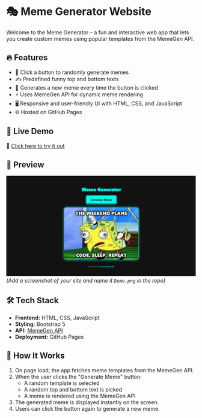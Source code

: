 # 🎭 Meme Generator Website

Welcome to the Meme Generator – a fun and interactive web app that lets you create custom memes using popular templates from the MemeGen API.

## 🔥 Features

- 🎨 Click a button to randomly generate memes 
- ✍️ Predefined funny top and bottom texts
- 🔄 Generates a new meme every time the button is clicked
- ⚡ Uses MemeGen API for dynamic meme rendering
- 🖥️ Responsive and user-friendly UI with HTML, CSS, and JavaScript
- 🌐 Hosted on GitHub Pages

## 🚀 Live Demo

🔗 [Click here to try it out](https://yuvraj-1508.github.io/Meme-Generator/)

## 📸 Preview

![Meme Generator Preview](Demo.png)  
*(Add a screenshot of your site and name it `Demo.png` in the repo)*

## 🛠️ Tech Stack

- **Frontend:** HTML, CSS, JavaScript
- **Styling:** Bootstrap 5
- **API:** [MemeGen API](https://api.memegen.link/templates)
- **Deployment:** GitHub Pages

## 🧩 How It Works

1. On page load, the app fetches meme templates from the MemeGen API.
2. When the user clicks the "Generate Meme" button:
   - A random template is selected
   - A random top and bottom text is picked
   - A meme is rendered using the MemeGen API
3. The generated meme is displayed instantly on the screen.
4. Users can click the button again to generate a new meme.


